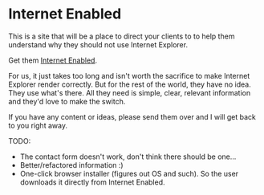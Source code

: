 # Internet Enabled

This is a site that will be a place to direct your clients to to help them understand why they should not use Internet Explorer.

Get them [Internet Enabled](http://internetenabled.org/).

For us, it just takes too long and isn't worth the sacrifice to make Internet Explorer render correctly.  But for the rest of the world, they have no idea.  They use what's there.  All they need is simple, clear, relevant information and they'd love to make the switch.

If you have any content or ideas, please send them over and I will get back to you right away.

TODO:

- The contact form doesn't work, don't think there should be one...
- Better/refactored information :)
- One-click browser installer (figures out OS and such).  So the user downloads it directly from Internet Enabled.